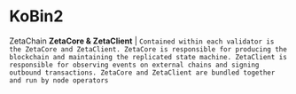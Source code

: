 # KoBin2
ZetaChain
**ZetaCore & ZetaClient** | `Contained within each validator is the ZetaCore and ZetaClient. ZetaCore is responsible for producing the blockchain and maintaining the replicated state machine. ZetaClient is responsible for observing events on external chains and signing outbound transactions. ZetaCore and ZetaClient are bundled together and run by node operators`
